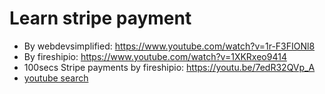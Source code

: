 # Learn stripe payment

- By webdevsimplified: https://www.youtube.com/watch?v=1r-F3FIONl8
- By fireshipio: https://www.youtube.com/watch?v=1XKRxeo9414
- 100secs Stripe payments by fireshipio: https://youtu.be/7edR32QVp_A
- [youtube search](https://www.youtube.com/results?search_query=stripe+payment)
